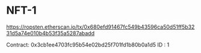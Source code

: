 # NFT-1

https://ropsten.etherscan.io/tx/0x680efd91467fc549b43596ca50d51ff5b3231d5a74e010b4b53f35a5287abadd

Contract: 0x3cb1ee4703fc95b54e02bd25f701fd1b80b0a1d5
ID : 1
